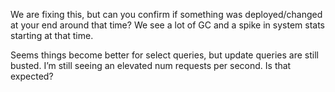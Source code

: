 We are fixing this, but can you confirm if something was deployed/changed at your end around that time? We see a lot of GC and a spike in system stats starting at that time.

Seems things become better for select queries, but update queries are still busted.
I’m still seeing an elevated num requests per second. Is that expected?
